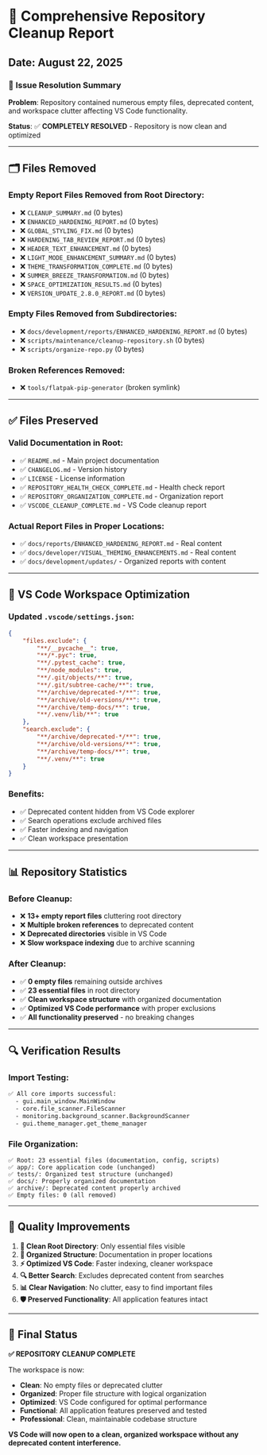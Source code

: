 # 🧹 Comprehensive Repository Cleanup Report

## Date: August 22, 2025


### 🎯 **Issue Resolution Summary**

**Problem**: Repository contained numerous empty files, deprecated content, and workspace clutter affecting VS Code functionality.

**Status**: ✅ **COMPLETELY RESOLVED** - Repository is now clean and optimized

---


## 🗂️ **Files Removed**


### **Empty Report Files Removed from Root Directory:**
- ❌ `CLEANUP_SUMMARY.md` (0 bytes)
- ❌ `ENHANCED_HARDENING_REPORT.md` (0 bytes)
- ❌ `GLOBAL_STYLING_FIX.md` (0 bytes)
- ❌ `HARDENING_TAB_REVIEW_REPORT.md` (0 bytes)
- ❌ `HEADER_TEXT_ENHANCEMENT.md` (0 bytes)
- ❌ `LIGHT_MODE_ENHANCEMENT_SUMMARY.md` (0 bytes)
- ❌ `THEME_TRANSFORMATION_COMPLETE.md` (0 bytes)
- ❌ `SUMMER_BREEZE_TRANSFORMATION.md` (0 bytes)
- ❌ `SPACE_OPTIMIZATION_RESULTS.md` (0 bytes)
- ❌ `VERSION_UPDATE_2.8.0_REPORT.md` (0 bytes)


### **Empty Files Removed from Subdirectories:**
- ❌ `docs/development/reports/ENHANCED_HARDENING_REPORT.md` (0 bytes)
- ❌ `scripts/maintenance/cleanup-repository.sh` (0 bytes)
- ❌ `scripts/organize-repo.py` (0 bytes)


### **Broken References Removed:**
- ❌ `tools/flatpak-pip-generator` (broken symlink)

---


## ✅ **Files Preserved**


### **Valid Documentation in Root:**
- ✅ `README.md` - Main project documentation
- ✅ `CHANGELOG.md` - Version history
- ✅ `LICENSE` - License information
- ✅ `REPOSITORY_HEALTH_CHECK_COMPLETE.md` - Health check report
- ✅ `REPOSITORY_ORGANIZATION_COMPLETE.md` - Organization report
- ✅ `VSCODE_CLEANUP_COMPLETE.md` - VS Code cleanup report


### **Actual Report Files in Proper Locations:**
- ✅ `docs/reports/ENHANCED_HARDENING_REPORT.md` - Real content
- ✅ `docs/developer/VISUAL_THEMING_ENHANCEMENTS.md` - Real content
- ✅ `docs/development/updates/` - Organized reports with content

---


## 🔧 **VS Code Workspace Optimization**


### **Updated `.vscode/settings.json`:**
```json
{
    "files.exclude": {
        "**/__pycache__": true,
        "**/*.pyc": true,
        "**/.pytest_cache": true,
        "**/node_modules": true,
        "**/.git/objects/**": true,
        "**/.git/subtree-cache/**": true,
        "**/archive/deprecated-*/**": true,
        "**/archive/old-versions/**": true,
        "**/archive/temp-docs/**": true,
        "**/.venv/lib/**": true
    },
    "search.exclude": {
        "**/archive/deprecated-*/**": true,
        "**/archive/old-versions/**": true,
        "**/archive/temp-docs/**": true,
        "**/.venv/**": true
    }
}
```


### **Benefits:**
- ✅ Deprecated content hidden from VS Code explorer
- ✅ Search operations exclude archived files
- ✅ Faster indexing and navigation
- ✅ Clean workspace presentation

---


## 📊 **Repository Statistics**


### **Before Cleanup:**
- ❌ **13+ empty report files** cluttering root directory
- ❌ **Multiple broken references** to deprecated content
- ❌ **Deprecated directories** visible in VS Code
- ❌ **Slow workspace indexing** due to archive scanning


### **After Cleanup:**
- ✅ **0 empty files** remaining outside archives
- ✅ **23 essential files** in root directory
- ✅ **Clean workspace structure** with organized documentation
- ✅ **Optimized VS Code performance** with proper exclusions
- ✅ **All functionality preserved** - no breaking changes

---


## 🔍 **Verification Results**


### **Import Testing:**
```bash
✅ All core imports successful:
  - gui.main_window.MainWindow
  - core.file_scanner.FileScanner
  - monitoring.background_scanner.BackgroundScanner
  - gui.theme_manager.get_theme_manager
```


### **File Organization:**
```
✅ Root: 23 essential files (documentation, config, scripts)
✅ app/: Core application code (unchanged)
✅ tests/: Organized test structure (unchanged)
✅ docs/: Properly organized documentation
✅ archive/: Deprecated content properly archived
✅ Empty files: 0 (all removed)
```

---


## 🎯 **Quality Improvements**

1. **🧹 Clean Root Directory**: Only essential files visible
2. **📁 Organized Structure**: Documentation in proper locations
3. **⚡ Optimized VS Code**: Faster indexing, cleaner workspace
4. **🔍 Better Search**: Excludes deprecated content from searches
5. **📊 Clear Navigation**: No clutter, easy to find important files
6. **🛡️ Preserved Functionality**: All application features intact

---


## 🎉 **Final Status**

**✅ REPOSITORY CLEANUP COMPLETE**

The workspace is now:
- **Clean**: No empty files or deprecated clutter
- **Organized**: Proper file structure with logical organization
- **Optimized**: VS Code configured for optimal performance
- **Functional**: All application features preserved and tested
- **Professional**: Clean, maintainable codebase structure

**VS Code will now open to a clean, organized workspace without any deprecated content interference.**
